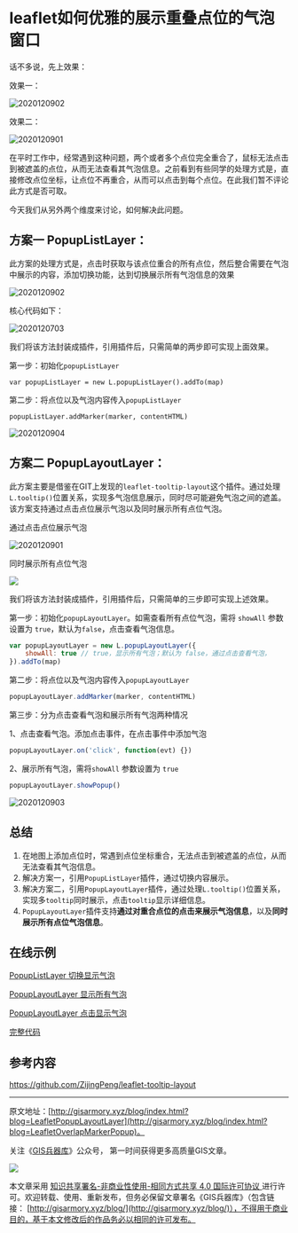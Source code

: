 # leaflet如何优雅的展示重叠点位的气泡窗口



话不多说，先上效果：

效果一：

![2020120902](https://blogimage.gisarmory.xyz/2020120902.gif)

效果二：

![2020120901](https://blogimage.gisarmory.xyz/2020120901.gif)

在平时工作中，经常遇到这种问题，两个或者多个点位完全重合了，鼠标无法点击到被遮盖的点位，从而无法查看其气泡信息。之前看到有些同学的处理方式是，直接修改点位坐标，让点位不再重合，从而可以点击到每个点位。在此我们暂不评论此方式是否可取。

今天我们从另外两个维度来讨论，如何解决此问题。

## 方案一 PopupListLayer：

此方案的处理方式是，点击时获取与该点位重合的所有点位，然后整合需要在气泡中展示的内容，添加切换功能，达到切换展示所有气泡信息的效果

![2020120902](https://blogimage.gisarmory.xyz/2020120902.gif)

核心代码如下：

![2020120703](https://blogimage.gisarmory.xyz/2020120703.png)

我们将该方法封装成插件，引用插件后，只需简单的两步即可实现上面效果。

第一步：初始化`popupListLayer` 

```
var popupListLayer = new L.popupListLayer().addTo(map)
```

第二步：将点位以及气泡内容传入`popupListLayer`

```
popupListLayer.addMarker(marker, contentHTML)
```

![2020120904](https://blogimage.gisarmory.xyz/2020120904.png)



## 方案二 PopupLayoutLayer：

此方案主要是借鉴在GIT上发现的`leaflet-tooltip-layout`这个插件。通过处理`L.tooltip()`位置关系，实现多气泡信息展示，同时尽可能避免气泡之间的遮盖。该方案支持通过点击点位展示气泡以及同时展示所有点位气泡。

通过点击点位展示气泡

![2020120901](https://blogimage.gisarmory.xyz/2020120901.gif)

同时展示所有点位气泡

![](https://blogimage.gisarmory.xyz/202011300101.png)

我们将该方法封装成插件，引用插件后，只需简单的三步即可实现上述效果。

第一步：初始化`popupLayoutLayer`。如需查看所有点位气泡，需将 `showAll` 参数设置为 `true`，默认为`false`，点击查看气泡信息。

```javascript
var popupLayoutLayer = new L.popupLayoutLayer({
 	showAll: true // true，显示所有气泡；默认为 false，通过点击查看气泡，
}).addTo(map)
```

第二步：将点位以及气泡内容传入`popupLayoutLayer`

```js
popupLayoutLayer.addMarker(marker, contentHTML)
```

第三步：分为点击查看气泡和展示所有气泡两种情况

1、点击查看气泡。添加点击事件，在点击事件中添加气泡

```js
popupLayoutLayer.on('click', function(evt) {})
```

2、展示所有气泡，需将`showAll` 参数设置为 `true`

```js
popupLayoutLayer.showPopup()
```

![2020120903](https://blogimage.gisarmory.xyz/2020120903.png)



## 总结

1. 在地图上添加点位时，常遇到点位坐标重合，无法点击到被遮盖的点位，从而无法查看其气泡信息。
2. 解决方案一，引用`PopupListLayer`插件，通过切换内容展示。
3. 解决方案二，引用`PopupLayoutLayer`插件，通过处理`L.tooltip()`位置关系，实现多`tooltip`同时展示，点击`tooltip`显示详细信息。
5. `PopupLayoutLayer`插件支持**通过对重合点位的点击来展示气泡信息**，以及**同时展示所有点位气泡信息**。



## 在线示例

[PopupListLayer 切换显示气泡](http://gisarmory.xyz/blog/index.html?demo=LeafletOverlapMarkerPopup1)

[PopupLayoutLayer 显示所有气泡](http://gisarmory.xyz/blog/index.html?demo=LeafletOverlapMarkerPopup2)

[PopupLayoutLayer 点击显示气泡](http://gisarmory.xyz/blog/index.html?demo=LeafletOverlapMarkerPopup3)

[完整代码](http://gisarmory.xyz/blog/index.html?source=LeafletOverlapMarkerPopup)



## 参考内容

https://github.com/ZijingPeng/leaflet-tooltip-layout


* * *

原文地址：[http://gisarmory.xyz/blog/index.html?blog=LeafletPopupLayoutLayer](http://gisarmory.xyz/blog/index.html?blog=LeafletOverlapMarkerPopup)。

关注《[GIS兵器库](http://gisarmory.xyz/blog/index.html?blog=wechat)》公众号， 第一时间获得更多高质量GIS文章。

![](http://blogimage.gisarmory.xyz/20200923063756.png)

本文章采用 [知识共享署名-非商业性使用-相同方式共享 4.0 国际许可协议 ](https://creativecommons.org/licenses/by-nc-sa/4.0/deed.zh)进行许可。欢迎转载、使用、重新发布，但务必保留文章署名《GIS兵器库》（包含链接：  [http://gisarmory.xyz/blog/](http://gisarmory.xyz/blog/)），不得用于商业目的，基于本文修改后的作品务必以相同的许可发布。